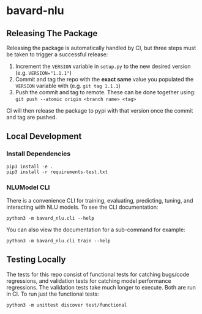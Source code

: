 # bavard-nlu

## Releasing The Package

Releasing the package is automatically handled by CI, but three steps must be taken to trigger a successful release:

1. Increment the `VERSION` variable in `setup.py` to the new desired version (e.g. `VERSION="1.1.1"`)
2. Commit and tag the repo with the **exact same** value you populated the `VERSION` variable with (e.g. `git tag 1.1.1`)
3. Push the commit and tag to remote. These can be done together using: `git push --atomic origin <branch name> <tag>`

CI will then release the package to pypi with that version once the commit and tag are pushed.

## Local Development

### Install Dependencies

```
pip3 install -e .
pip3 install -r requirements-test.txt
```

### NLUModel CLI

There is a convenience CLI for training, evaluating, predicting, tuning, and interacting with NLU models. To see the CLI documentation:

```
python3 -m bavard_nlu.cli --help
```

You can also view the documentation for a sub-command for example:

```
python3 -m bavard_nlu.cli train --help
```

## Testing Locally

The tests for this repo consist of functional tests for catching bugs/code regressions, and validation tests for catching model performance regressions. The validation tests take much longer to execute. Both are run in CI. To run just the functional tests:

```
python3 -m unittest discover test/functional
```
